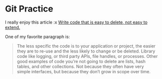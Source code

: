 # Git Practice
I really enjoy this article :x [Write code that is easy to delete, not easy to extend.](https://programmingisterrible.com/post/139222674273/write-code-that-is-easy-to-delete-not-easy-to?source=post_page-----56b0d9de2c43---------------------------------------)

One of my favorite paragraph is:

> The less specific the code is to your application or project, the easier they are to re-use and the less likely to change or be deleted. Library code like logging, or third party APIs, file handles, or processes. Other good examples of code you’re not going to delete are lists, hash tables, and other collections. Not because they often have very simple interfaces, but because they don’t grow in scope over time.

